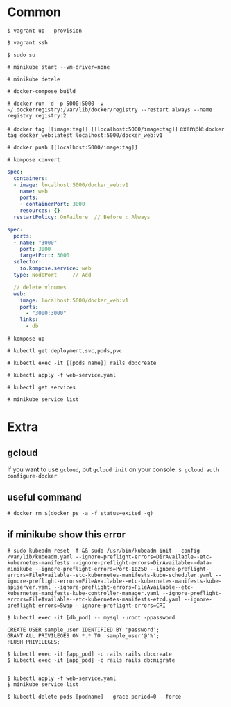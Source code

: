# Common
`$ vagrant up --provision`

`$ vagrant ssh`

`$ sudo su `

`# minikube start --vm-driver=none`

`# minikube detele`

`# docker-compose build`

`# docker run -d -p 5000:5000 -v ~/.dockerregistry:/var/lib/docker/registry --restart always --name registry registry:2`

`# docker tag [[image:tag]] [[localhost:5000/image:tag]]`
example
`docker tag docker_web:latest localhost:5000/docker_web:v1`

`# docker push [[localhost:5000/image:tag]] `

`# kompose convert`

```web-deployment.yaml
spec:
  containers:
  - image: localhost:5000/docker_web:v1
    name: web
    ports:
    - containerPort: 3000
    resources: {}
  restartPolicy: OnFailure  // Before : Always
```

```web-service.yaml
spec:
  ports:
  - name: "3000"
    port: 3000
    targetPort: 3000
  selector:
    io.kompose.service: web
  type: NodePort     // Add
```

```docker-compose.yml
  // delete vloumes
  web:
    image: localhost:5000/docker_web:v1
    ports:
      - "3000:3000"
    links:
      - db
```

`# kompose up`


`# kubectl get deployment,svc,pods,pvc`

`# kubectl exec -it [[pods name]] rails db:create`

`# kubectl apply -f web-service.yaml`

`# kubectl get services`

`# minikube service list`

# Extra

## gcloud
If you want to use `gcloud`, put `gcloud init` on your console.
`$ gcloud auth configure-docker`

## useful command
`# docker rm $(docker ps -a -f status=exited -q)`

## if minikube show this error
```
# sudo kubeadm reset -f && sudo /usr/bin/kubeadm init --config /var/lib/kubeadm.yaml --ignore-preflight-errors=DirAvailable--etc-kubernetes-manifests --ignore-preflight-errors=DirAvailable--data-minikube --ignore-preflight-errors=Port-10250 --ignore-preflight-errors=FileAvailable--etc-kubernetes-manifests-kube-scheduler.yaml --ignore-preflight-errors=FileAvailable--etc-kubernetes-manifests-kube-apiserver.yaml --ignore-preflight-errors=FileAvailable--etc-kubernetes-manifests-kube-controller-manager.yaml --ignore-preflight-errors=FileAvailable--etc-kubernetes-manifests-etcd.yaml --ignore-preflight-errors=Swap --ignore-preflight-errors=CRI
```

```
$ kubectl exec -it [db_pod] -- mysql -uroot -ppassword

CREATE USER sample_user IDENTIFIED BY 'password';
GRANT ALL PRIVILEGES ON *.* TO 'sample_user'@'%';
FLUSH PRIVILEGES;

$ kubectl exec -it [app_pod] -c rails rails db:create
$ kubectl exec -it [app_pod] -c rails rails db:migrate


$ kubectl apply -f web-service.yaml
$ minikube service list

$ kubectl delete pods [podname] --grace-period=0 --force
```

